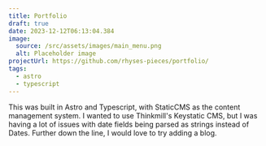 ```yaml
---
title: Portfolio
draft: true
date: 2023-12-12T06:13:04.384
image:
  source: /src/assets/images/main_menu.png
  alt: Placeholder image
projectUrl: https://github.com/rhyses-pieces/portfolio/
tags:
  - astro
  - typescript
---
```

This was built in Astro and Typescript, with StaticCMS as the content management system. I wanted to use Thinkmill's Keystatic CMS, but I was having a lot of issues with date fields being parsed as strings instead of Dates. Further down the line, I would love to try adding a blog.
